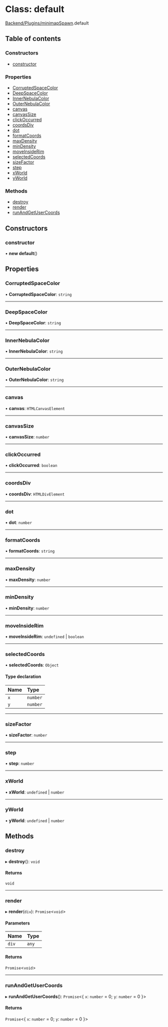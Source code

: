 # Class: default

[Backend/Plugins/minimapSpawn](../modules/Backend_Plugins_minimapSpawn.md).default

## Table of contents

### Constructors

- [constructor](Backend_Plugins_minimapSpawn.default.md#constructor)

### Properties

- [CorruptedSpaceColor](Backend_Plugins_minimapSpawn.default.md#corruptedspacecolor)
- [DeepSpaceColor](Backend_Plugins_minimapSpawn.default.md#deepspacecolor)
- [InnerNebulaColor](Backend_Plugins_minimapSpawn.default.md#innernebulacolor)
- [OuterNebulaColor](Backend_Plugins_minimapSpawn.default.md#outernebulacolor)
- [canvas](Backend_Plugins_minimapSpawn.default.md#canvas)
- [canvasSize](Backend_Plugins_minimapSpawn.default.md#canvassize)
- [clickOccurred](Backend_Plugins_minimapSpawn.default.md#clickoccurred)
- [coordsDiv](Backend_Plugins_minimapSpawn.default.md#coordsdiv)
- [dot](Backend_Plugins_minimapSpawn.default.md#dot)
- [formatCoords](Backend_Plugins_minimapSpawn.default.md#formatcoords)
- [maxDensity](Backend_Plugins_minimapSpawn.default.md#maxdensity)
- [minDensity](Backend_Plugins_minimapSpawn.default.md#mindensity)
- [moveInsideRim](Backend_Plugins_minimapSpawn.default.md#moveinsiderim)
- [selectedCoords](Backend_Plugins_minimapSpawn.default.md#selectedcoords)
- [sizeFactor](Backend_Plugins_minimapSpawn.default.md#sizefactor)
- [step](Backend_Plugins_minimapSpawn.default.md#step)
- [xWorld](Backend_Plugins_minimapSpawn.default.md#xworld)
- [yWorld](Backend_Plugins_minimapSpawn.default.md#yworld)

### Methods

- [destroy](Backend_Plugins_minimapSpawn.default.md#destroy)
- [render](Backend_Plugins_minimapSpawn.default.md#render)
- [runAndGetUserCoords](Backend_Plugins_minimapSpawn.default.md#runandgetusercoords)

## Constructors

### constructor

• **new default**()

## Properties

### CorruptedSpaceColor

• **CorruptedSpaceColor**: `string`

---

### DeepSpaceColor

• **DeepSpaceColor**: `string`

---

### InnerNebulaColor

• **InnerNebulaColor**: `string`

---

### OuterNebulaColor

• **OuterNebulaColor**: `string`

---

### canvas

• **canvas**: `HTMLCanvasElement`

---

### canvasSize

• **canvasSize**: `number`

---

### clickOccurred

• **clickOccurred**: `boolean`

---

### coordsDiv

• **coordsDiv**: `HTMLDivElement`

---

### dot

• **dot**: `number`

---

### formatCoords

• **formatCoords**: `string`

---

### maxDensity

• **maxDensity**: `number`

---

### minDensity

• **minDensity**: `number`

---

### moveInsideRim

• **moveInsideRim**: `undefined` \| `boolean`

---

### selectedCoords

• **selectedCoords**: `Object`

#### Type declaration

| Name | Type     |
| :--- | :------- |
| `x`  | `number` |
| `y`  | `number` |

---

### sizeFactor

• **sizeFactor**: `number`

---

### step

• **step**: `number`

---

### xWorld

• **xWorld**: `undefined` \| `number`

---

### yWorld

• **yWorld**: `undefined` \| `number`

## Methods

### destroy

▸ **destroy**(): `void`

#### Returns

`void`

---

### render

▸ **render**(`div`): `Promise`<`void`\>

#### Parameters

| Name  | Type  |
| :---- | :---- |
| `div` | `any` |

#### Returns

`Promise`<`void`\>

---

### runAndGetUserCoords

▸ **runAndGetUserCoords**(): `Promise`<{ `x`: `number` = 0; `y`: `number` = 0 }\>

#### Returns

`Promise`<{ `x`: `number` = 0; `y`: `number` = 0 }\>
